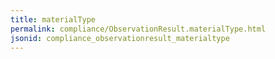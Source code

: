 ```yaml
---
title: materialType
permalink: compliance/ObservationResult.materialType.html
jsonid: compliance_observationresult_materialtype
---
```

